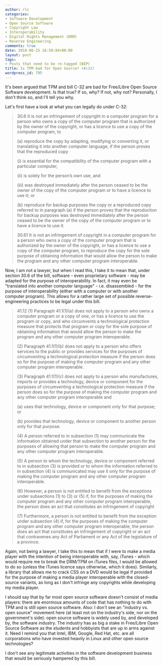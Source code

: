 ```yaml
---
author: rlc
categories:
- Software Development
- Open Source Software
- Copyright Law
- Interoperability
- Digital Rights Management (DRM)
- Reverse Engineering
comments: true
date: 2010-06-25 16:59:04+00:00
layout: post
tags:
- Posts that need to be re-tagged (WIP)
title: Is TPM bad for Open Source? (#c32)
wordpress_id: 795
---
```


It's been argued that TPM and bill C-32 are bad for Free/Libre Open Source Software development. Is that true? If so, why? If not, why not? Personally, I don't think so, and I'll tell you why.

<!--more-->

Let's first have a look at what you can legally do under C-32:

<blockquote>30.6 It is not an infringement of copyright in a computer program for a person who owns a copy of the computer program that is authorized by the owner of the copyright, or has a licence to use a copy of the computer program, to<br/>

(a) reproduce the copy by adapting, modifying or converting it, or translating it into another computer language, if the person proves that the reproduced copy<br/>

(i) is essential for the compatibility of the computer program with a particular computer,<br/>

(ii) is solely for the person’s own use, and<br/>

(iii) was destroyed immediately after the person ceased to be the owner of the copy of the computer program or to have a licence to use it; or<br/>

(b) reproduce for backup purposes the copy or a reproduced copy referred to in paragraph (a) if the person proves that the reproduction for backup purposes was destroyed immediately after the person ceased to be the owner of the copy of the computer program or to have a licence to use it.<br/>

30.61 It is not an infringement of copyright in a computer program for a person who owns a copy of the computer program that is authorized by the owner of the copyright, or has a licence to use a copy of the computer program, to reproduce the copy for the sole purpose of obtaining information that would allow the person to make the program and any other computer program interoperable.

</blockquote>

Now, I am not a lawyer, but when I read this, I take it to mean that, under section 30.6 of the bill, software - even proprietary software - may be adapted for the purpose of interoperability. In fact, it may even be "translated into another computer language" - i.e. disassembled - for the purpose of interoperability (either with a computer or with another computer program). This allows for a rather large set of possible reverse-engineering practices to be legal under this bill.

<blockquote>41.12 (1) Paragraph 41.1(1)(a) does not apply to a person who owns a computer program or a copy of one, or has a licence to use the program or copy, and who circumvents a technological protection measure that protects that program or copy for the sole purpose of obtaining information that would allow the person to make the program and any other computer program interoperable.<br/>

(2) Paragraph 41.1(1)(b) does not apply to a person who offers services to the public or provides services for the purposes of circumventing a technological protection measure if the person does so for the purpose of making the computer program and any other computer program interoperable.<br/>

(3) Paragraph 41.1(1)(c) does not apply to a person who manufactures, imports or provides a technology, device or component for the purposes of circumventing a technological protection measure if the person does so for the purpose of making the computer program and any other computer program interoperable and<br/>

(a) uses that technology, device or component only for that purpose; or<br/>

(b) provides that technology, device or component to another person only for that purpose.<br/>

(4) A person referred to in subsection (1) may communicate the information obtained under that subsection to another person for the purposes of allowing that person to make the computer program and any other computer program interoperable.<br/>

(5) A person to whom the technology, device or component referred to in subsection (3) is provided or to whom the information referred to in subsection (4) is communicated may use it only for the purpose of making the computer program and any other computer program interoperable.<br/>

(6) However, a person is not entitled to benefit from the exceptions under subsections (1) to (3) or (5) if, for the purposes of making the computer program and any other computer program interoperable, the person does an act that constitutes an infringement of copyright<br/>

(7) Furthermore, a person is not entitled to benefit from the exception under subsection (4) if, for the purposes of making the computer program and any other computer program interoperable, the person does an act that constitutes an infringement of copyright or an act that contravenes any Act of Parliament or any Act of the legislature of a province.</blockquote>

Again, not being a lawyer, I take this to mean that if I were to make a media player with the intention of being interoperable with, say, iTunes - which would require me to break the DRM/TPM on iTunes files, I would be allowed to do so (unless the iTunes licence says otherwise, which it does). Similarly, a library that allows me to crack CSS on a DVD would be legal if provided for the purpose of making a media player interoperable with the closed-source variants, as long as I don't infringe any copyrights while developing my media player.

I should say that by far most open source software doesn't consist of media players: there are enormous amounts of code that has nothing to do with TPM and is still open source software. Also: I don't see an "industry vs. open source" movement here (at least not on the industry's side, nor on the government's side): open source software is widely used by, and developed by, the software industry. The industry has as big a stake in Free/Libre Open Source Software as the students and hobbyists that are up in arms against it. Need I remind you that Intel, IBM, Google, Red Hat, etc. are all corporations who have invested heavily in Linux and other open source technologies?

I don't see any legitimate activities in the software development business that would be seriously hampered by this bill.